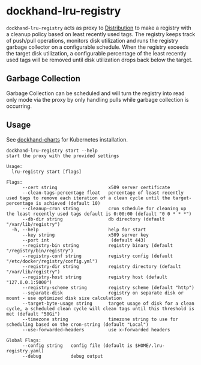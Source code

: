 # dockhand-lru-registry
`dockhand-lru-registry` acts as proxy to [Distribution](https://github.com/distribution/distribution) to make a registry with a 
cleanup policy based on least recently used tags. The registry keeps track of push/pull operations, monitors disk 
utilization and runs the registry garbage collector on a configurable schedule. When the registry exceeds the target disk 
utilization, a configurable percentage of the least recently used tags will be removed until disk utilization drops back
below the target. 

## Garbage Collection
Garbage Collection can be scheduled and will turn the registry into read only mode via the proxy by only handling pulls 
while garbage collection is occurring.

## Usage
See [dockhand-charts](https://github.com/boxboat/dockhand-charts) for Kubernetes installation. 

```shell
dockhand-lru-registry start --help
start the proxy with the provided settings

Usage:
  lru-registry start [flags]

Flags:
      --cert string                   x509 server certificate
      --clean-tags-percentage float   percentage of least recently used tags to remove each iteration of a clean cycle until the target-percentage is achieved (default 10)
      --cleanup-cron string           cron schedule for cleaning up the least recently used tags default is 0:00:00 (default "0 0 * * *")
      --db-dir string                 db directory (default "/var/lib/registry")
  -h, --help                          help for start
      --key string                    x509 server key
      --port int                       (default 443)
      --registry-bin string           registry binary (default "/registry/bin/registry")
      --registry-conf string          registry config (default "/etc/docker/registry/config.yml")
      --registry-dir string           registry directory (default "/var/lib/registry")
      --registry-host string          registry host (default "127.0.0.1:5000")
      --registry-scheme string        registry scheme (default "http")
      --separate-disk                 registry on separate disk or mount - use optimized disk size calculation
      --target-byte-usage string      target usage of disk for a clean cycle, a scheduled clean cycle will clean tags until this threshold is met (default "50Gi")
      --timezone string               timezone string to use for scheduling based on the cron-string (default "Local")
      --use-forwarded-headers         use x-forwarded headers

Global Flags:
      --config string   config file (default is $HOME/.lru-registry.yaml)
      --debug           debug output
```